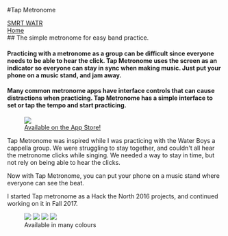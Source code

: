 #Tap Metronome

<div class="folio-nav prev smrtwatr">
	<a href="?p=smrtwatr">SMRT WATR</a>
</div>

<div class="folio-nav next home">
	<a href="../">Home</a>
</div>

<div class="tldr" markdown=1>
## The simple metronome for easy band practice.

#### Practicing with a metronome as a group can be difficult since everyone needs to be able to hear the click. Tap Metronome uses the screen as an indicator so everyone can stay in sync when making music. Just put your phone on a music stand, and jam away.

#### Many common metronome apps have interface controls that can cause distractions when practicing. Tap Metronome has a simple interface to set or tap the tempo and start practicing.
</div>


<figure class='folio_image' id='hero'>
	<a target='_blank'>
		<img src='../includes/portfolio_images/tap/tap-metronome-blue.png'>
	</a>
<figcaption><a href="https://itunes.apple.com/us/app/tap-metronome/id1300298573?">Available on the App Store!</a></figcaption>
</figure>

Tap Metronome was inspired while I was practicing with the Water Boys a cappella group. We were struggling to stay together, and couldn't all hear the metronome clicks while singing. We needed a way to stay in time, but not rely on being able to hear the clicks.

Now with Tap Metronome, you can put your phone on a music stand where everyone can see the beat.

I started Tap metronome as a Hack the North 2016 projects, and continued working on it in Fall 2017. 


<figure class='folio_image multi-image' id='img1'>
	<img src='../includes/portfolio_images/tap/tap-metronome-red.png'>
	<img src='../includes/portfolio_images/tap/tap-metronome-orange.png'>
	<img src='../includes/portfolio_images/tap/tap-metronome-yellow.png'>
	<!-- <img src='../includes/portfolio_images/tap/tap-metronome-green.png'> -->
	<img src='../includes/portfolio_images/tap/tap-metronome-purple.png'>
<figcaption>Available in many colours</figcaption>
</figure>
